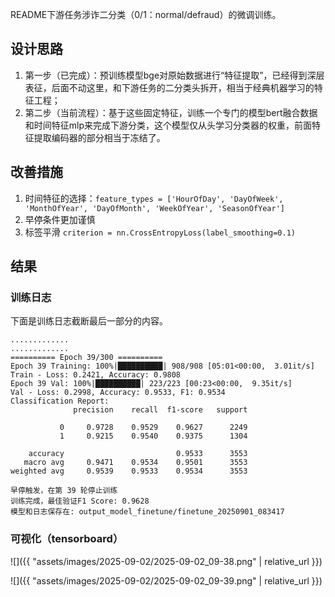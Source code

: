 README下游任务涉诈二分类（0/1：normal/defraud）的微调训练。

## 设计思路

1. 第一步（已完成）：预训练模型bge对原始数据进行“特征提取”，已经得到深层表征，后面不动这里，和下游任务的二分类头拆开，相当于经典机器学习的特征工程；  
2. 第二步（当前流程）：基于这些固定特征，训练一个专门的模型bert融合数据和时间特征mlp来完成下游分类，这个模型仅从头学习分类器的权重，前面特征提取编码器的部分相当于冻结了。  

## 改善措施

1. 时间特征的选择：`feature_types = ['HourOfDay', 'DayOfWeek', 'MonthOfYear', 'DayOfMonth', 'WeekOfYear', 'SeasonOfYear']`
2. 早停条件更加谨慎
3. 标签平滑 `criterion = nn.CrossEntropyLoss(label_smoothing=0.1)`

## 结果

### 训练日志

下面是训练日志截断最后一部分的内容。

```
.............
.............
========== Epoch 39/300 ==========
Epoch 39 Training: 100%|██████████| 908/908 [05:01<00:00,  3.01it/s]
Train - Loss: 0.2421, Accuracy: 0.9808
Epoch 39 Val: 100%|██████████| 223/223 [00:23<00:00,  9.35it/s]
Val - Loss: 0.2998, Accuracy: 0.9533, F1: 0.9534
Classification Report:
              precision    recall  f1-score   support

           0     0.9728    0.9529    0.9627      2249
           1     0.9215    0.9540    0.9375      1304

    accuracy                         0.9533      3553
   macro avg     0.9471    0.9534    0.9501      3553
weighted avg     0.9539    0.9533    0.9534      3553

早停触发，在第 39 轮停止训练
训练完成，最佳验证F1 Score: 0.9628
模型和日志保存在: output_model_finetune/finetune_20250901_083417
```

### 可视化（tensorboard）

![]({{ "assets/images/2025-09-02/2025-09-02_09-38.png" | relative_url }})

![]({{ "assets/images/2025-09-02/2025-09-02_09-39.png" | relative_url }})